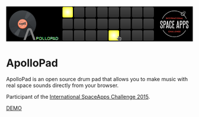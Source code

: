 ![Cover](img/cover.png)
# ApolloPad

ApolloPad is an open source drum pad that allows you to make music with real space sounds directly from your browser.

Participant of the [International SpaceApps Challenge 2015](https://2015.spaceappschallenge.org/project/apollopad/).

[DEMO](http://gustawho.com/apollopad)

